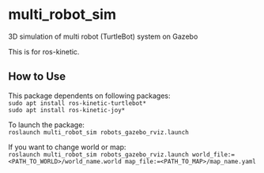 # multi_robot_sim
3D simulation of multi robot (TurtleBot) system on Gazebo

This is for ros-kinetic.


## How to Use

This package dependents on following packages:  
`sudo apt install ros-kinetic-turtlebot*`  
`sudo apt install ros-kinetic-joy*` 

To launch the package:  
`roslaunch multi_robot_sim robots_gazebo_rviz.launch`

If you want to change world or map:  
`roslaunch multi_robot_sim robots_gazebo_rviz.launch world_file:=<PATH_TO_WORLD>/world_name.world map_file:=<PATH_TO_MAP>/map_name.yaml`